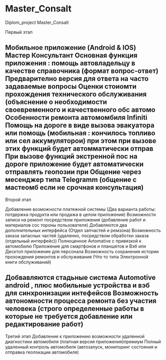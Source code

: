 # Master_Consalt
Diplom_project Master_Consalt

Первый этап

Мобильное приложение  (Android & IOS) Мастер Консультант
Основная функция приложения : помощь автовладельцу  в качестве справочника  (формат вопрос-ответ)
Предварително версия для ответа на часто задаваемые вопросы
Оценки стоиомти прохождения технического обслуживания (объяснение о  необходимости своевременного и качественного обс автомо
Особенности ремонта автомомбиля Infiniti
Помощь на дороге в виде вызова эвакуатора или  помощь  (мобильная : кончилось топливо или сел аккумуляторои) при этом при вызове этих функций будет автомматически отправ
При вызове функций экстренной пос на дороге приложение будет автоматически отправлять геопозии при 
Общение через месенджер типа Telegramm (общение с мастеомб если не срочная консультация)
-----------------------------------------------------------------
Второй этап 


Добавление возможности платежной системы (Два варианта работы: потдержка продукта или продажа в целом приложения)
Возможности  записи на ремонт посредством приложения (добавление работ и материалов сос тороны пользователя)
Добавляются два дополнительных интерфейса (Отдел запчастей и ремзона)
Возможность заказа запасных частей (удаленно, посредством обработки заказа (отдельный интерфейс))
Полноценное Avtomative с привязкой к автомобилю
Приложение для смартфонов и планшетов и Вэб или Десктоп приложение для персонала
Возможность сохранения истории прохождения ремонтов и обслуживания (Что то типа Электронной книги обслуживаний)

Добвавляются стадьные  система Automotive android ,  плюс  мобильные устройства и вэб для синхронизации  интефейсов 
Возможность автономности процесса ремонта без участия человека (строго определенные работы в которые не требуется добавление или редактирование работ)
------------------------------------------------------------------
Третий этап 
Добавление к приложению возможности удаленной диагностики автомобиля (платная версия приложения)премиум
Полный удаленный контроль автомобиля (автозапуск, мониторинг состояния и отправка геолокации автомобиля)



